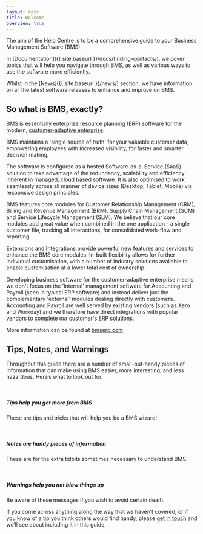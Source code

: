 ```yaml
---
layout: docs
title: Welcome
overview: true
---
```


The aim of the Help Centre is to be a comprehensive guide to your Business Management Software (BMS).

In [Documentation]({{ site.baseurl }}/docs/finding-contacts/), we cover topics that will help you navigate through BMS, as well as various ways to use the software more efficiently.

Whilst in the [News]({{ site.baseurl }}/news/) section, we have information on all the latest software releases to enhance and improve on BMS.

## So what is BMS, exactly?

BMS is essentially enterprise resource planning (ERP) software for the modern, [customer-adaptive enterprise](http://ovum.com/2013/04/05/ovum-industry-congress-to-provide-overview-of-the-customer-adaptive-enterprise/). 

BMS maintains a 'single source of truth' for your valuable customer data, empowering employees with increased visibility, for faster and smarter decision making.

The software is configured as a hosted Software-as-a-Service (SaaS) solution to take advantage of the redundancy, scalability and efficiency inherent in managed, cloud based software. It is also optimised to work seamlessly across all manner of device sizes (Desktop, Tablet, Mobile) via responsive design principles.

BMS features core modules for Customer Relationship Management (CRM), Billing and Revenue Management (BRM), Supply Chain Management (SCM) and Service Lifecycle Management (SLM). We believe that our core modules add great value when combined in the one application - a single customer file, tracking all interactions, for consolidated work-flow and reporting.

Extensions and Integrations provide powerful new features and services to enhance the BMS core modules. In-built flexibility allows for further individual customisation, with a number of industry solutions available to enable customisation at a lower total cost of ownership.

Developing business software for the customer-adaptive enterprise means we don't focus on the 'internal' management software for Accounting and Payroll (seen in typical ERP software) and instead deliver just the complementary 'external' modules dealing directly with customers. Accounting and Payroll are well served by existing vendors (such as Xero and Workday) and we therefore have direct integrations with popular vendors to complete our customer's ERP solutions.

More information can be found at [bmserp.com](http://bmserp.com)

## Tips, Notes, and Warnings

Throughout this guide there are a number of small-but-handy pieces of
information that can make using BMS easier, more interesting, and less
hazardous. Here’s what to look out for.

<div class="note">
  <span class="icon-exclamation-sign icon-large">&nbsp;</span>
  <h5>Tips help you get more from BMS</h5>
  <p>These are tips and tricks that will help you be a BMS wizard!</p>
</div>

<div class="note info">
  <span class="icon-exclamation-sign icon-large">&nbsp;</span>
  <h5>Notes are handy pieces of information</h5>
  <p>These are for the extra tidbits sometimes necessary to understand BMS.</p>
</div>

<div class="note warning">
  <span class="icon-exclamation-sign icon-large">&nbsp;</span>
  <h5>Warnings help you not blow things up</h5>
  <p>Be aware of these messages if you wish to avoid certain death.</p>
</div>

If you come across anything along the way that we haven’t covered, or if you
know of a tip you think others would find handy, please <a id="Intercom" class="noRedirect" href="mailto:c772676240e0bea1fa03f8bbf21edc26778efc65@incoming.intercom.io">get in touch</a> and we’ll see about
including it in this guide.